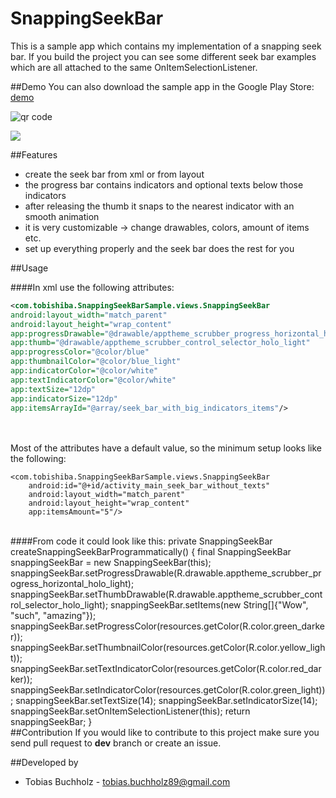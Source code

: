 SnappingSeekBar
===============
 
This is a sample app which contains my implementation of a snapping seek bar. If you build the project you can see some different seek bar examples which are all attached to the same OnItemSelectionListener.
 
##Demo
You can also download the sample app in the Google Play Store: [demo](https://play.google.com/store/apps/details?id=com.tobishiba.SnappingSeekBarSample)

<img src="http://api.qrserver.com/v1/create-qr-code/?color=000000&amp;bgcolor=FFFFFF&amp;data=https%3A%2F%2Fplay.google.com%2Fstore%2Fapps%2Fdetails%3Fid%3Dcom.tobishiba.SnappingSeekBarSample&amp;qzone=1&amp;margin=0&amp;size=150x150&amp;ecc=L" alt="qr code" />

![](https://github.com/TobiasBuchholz/SnappingSeekBar/blob/master/sample.gif)


 
##Features
 - create the seek bar from xml or from layout
 - the progress bar contains indicators and optional texts below those indicators
 - after releasing the thumb it snaps to the nearest indicator with an smooth animation
 - it is very customizable -> change drawables, colors, amount of items etc.
 - set up everything properly and the seek bar does the rest for you
 
##Usage
 
####In xml use the following attributes:

```xml
<com.tobishiba.SnappingSeekBarSample.views.SnappingSeekBar
android:layout_width="match_parent"
android:layout_height="wrap_content"
app:progressDrawable="@drawable/apptheme_scrubber_progress_horizontal_holo_light"
app:thumb="@drawable/apptheme_scrubber_control_selector_holo_light"
app:progressColor="@color/blue"
app:thumbnailColor="@color/blue_light"
app:indicatorColor="@color/white"
app:textIndicatorColor="@color/white"
app:textSize="12dp"
app:indicatorSize="12dp"
app:itemsArrayId="@array/seek_bar_with_big_indicators_items"/> 
```

</br>
</br>
Most of the attributes have a default value, so the minimum setup looks like the following:

	<com.tobishiba.SnappingSeekBarSample.views.SnappingSeekBar
    	android:id="@+id/activity_main_seek_bar_without_texts"
	    android:layout_width="match_parent"
    	android:layout_height="wrap_content"
	    app:itemsAmount="5"/>

</br>
####From code it could look like this:
	private SnappingSeekBar createSnappingSeekBarProgrammatically() {
    	final SnappingSeekBar snappingSeekBar = new SnappingSeekBar(this);
		snappingSeekBar.setProgressDrawable(R.drawable.apptheme_scrubber_progress_horizontal_holo_light);
	    snappingSeekBar.setThumbDrawable(R.drawable.apptheme_scrubber_control_selector_holo_light);
    	snappingSeekBar.setItems(new String[]{"Wow", "such", "amazing"});
	    snappingSeekBar.setProgressColor(resources.getColor(R.color.green_darker));
    	snappingSeekBar.setThumbnailColor(resources.getColor(R.color.yellow_light));
    	snappingSeekBar.setTextIndicatorColor(resources.getColor(R.color.red_darker));
    	snappingSeekBar.setIndicatorColor(resources.getColor(R.color.green_light));
    	snappingSeekBar.setTextSize(14);
    	snappingSeekBar.setIndicatorSize(14);
    	snappingSeekBar.setOnItemSelectionListener(this);
    	return snappingSeekBar;
	}


 </br>
##Contribution
If you would like to contribute to this project make sure you send pull request to <b>dev</b> branch or create an issue.

##Developed by
* Tobias Buchholz - <tobias.buchholz89@gmail.com>
